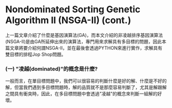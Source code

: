 # Nondominated Sorting Genetic Algorithm II (NSGA-II) (cont.)


上一篇文章介紹了什麼是基因演算法(GA)，而本文介紹的非凌越排序基因演算法(NSGA-II)是由GA所延伸出來的演算法，專門用來求解具有多目標的問題，因此本篇文章將要介紹何謂NSGA-II，並在最後會透過PYTHON來進行實作，求解具有雙目標的排程Jop Shop問題。

### (一) "凌越(dominated)"的概念是什麼? 
一般而言，在單目標問題中，我們可以很容易的判斷什麼是好的解、什麼是不好的解，但當我們遇到多目標問題時，解的品質就不是那麼容易判斷了，尤其是解跟解之間具有衝突時，因此，在多目標問題中會透過"凌越"的概念來判斷一組解的好壞。




